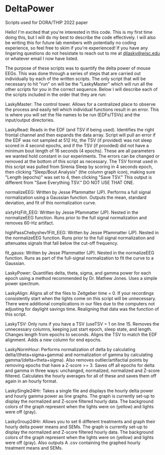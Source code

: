 # DeltaPower
Scripts used for DORA/THIP 2022 paper

Hello! I'm excited that you're interested in this code. This is my first time doing this, but I will do my best to describe the code effectively.
I will also be writing this for future lab members with potentially no coding experience, so feel free to skim if you're experienced!
If you have any lingering questions do not hesistate to reach out to me at djlasky@wisc.edu or whatever email I now have listed.

The purpose of these scripts was to quantify the delta power of mouse EEGs. This was done through a series of steps that are carried out individually by each of the
written scripts. The only script that will be necessary to hit "run" on will be the "LaskyMaster" which will run all the other scripts for you in the correct sequence.
Below I will describe each of the scripts included in the order that they are run:

LaskyMaster: The control tower. Allows for a centralized place to observe the process and easily tell which individual functions result in an error. This is where you
will set the file names to be run (EDFs/TSVs) and the input/output directories.

LaskyRead: Reads in the EDF (and TSV if being used). Identifies the right frontal channel and then expands the data array. Script will pull an error if the
EDF was not sampled at 512 Hz, the TSV (if provided) was not sleep scored in 4 second epochs, and if the TSV (if provided) did not have a minimum bout length of 16 
seconds (4 epochs). These are all parameters we wanted hold constant in our experiments. The errors can be changed or removed at the bottom of this script 
as necessary. The TSV format used in this script was pulled from Sirenia Sleep by scoring in 4 seconds epoch, then clicking "Sleep/Bout Analysis" (the column graph 
icon), making sure "Length (epochs)" was set to 4, then clicking "Save TSV." This output is different from "Save Everything TSV." DO NOT USE THAT ONE.

normalizeEEG: Written by Jesse Pfammatter (JP). Performs a full signal normalization using a Gaussian function. Outputs the mean, standard deviation, and fit of this
normalization curve.

sixtyHzFilt_EEG: Written by Jesse Pfammatter (JP). Nested in the normalizeEEG function. Runs prior to the full signal normalization and removes 60-Hz artifact.

highPassChebyshev1Filt_EEG: Written by Jesse Pfammatter (JP). Nested in the normalizeEEG function. Runs prior to the full signal normalization and attenuates signals
that fall below the cut-off frequency.

fit_gauss: Written by Jesse Pfammatter (JP). Nested in the normalizeEEG function. Runs as part of the full-signal normalization to fit the curve to a Gaussian.

LaskyPower: Quantifies delta, theta, sigma, and gamma power for each epoch using a method recommended by Dr. Mathew Jones. Uses a simple power spectrum.

LaskyAlign: Aligns all of the files to Zeitgeber time = 0. If your recordings consistently start when the lights come on this script will be unnecessary. There were
additional complications in our files due to the computers not adjusting for daylight savings time. Realigning that data was the function of this script.

LaskyTSV: Only runs if you have a TSV (useTSV = 1 on line 15. Removes the unnecessary columns, keeping just start epoch, sleep state, and length. Changes length from
epochs to seconds. Aligns the TSV to match the EDF alignment. Adds a new column for end epochs.

LaskyNormHour: Performs normalization of delta by calculating delta/(theta+sigma+gamma) and normalization of gamma by calculating gamma/(delta+theta+sigma). Also
removes outlier/artifactial points by removing epochs that have a Z-score >= 3. Saves off all epochs for delta and gamma in three ways: unchanged, normalized, 
normalized and Z-score filtered. Calculates the hourly averages for all of these and saves them off again in an hourly format.

LaskySingle24Hr: Takes a single file and displays the hourly delta power and hourly gamma power as line graphs. The graph is currently set-up to display the
normalized and Z-score filtered hourly data. The background colors of the graph represent when the lights were on (yellow) and lights were off (gray).

LaskyGroup24Hr: Allows you to set 6 different treatments and graph their hourly delta power means and SEMs. The graph is currently set-up to display the
normalized and Z-score filtered hourly data. The background colors of the graph represent when the lights were on (yellow) and lights were off (gray). Also outputs
A .csv containing the graphed hourly treatment means and SEMs.
